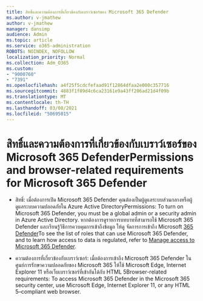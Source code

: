```yaml
---
title: สิทธิ์และความต้องการที่เกี่ยวข้องกับเบราว์เซอร์ของ Microsoft 365 Defender
ms.author: v-jmathew
author: v-jmathew
manager: dansimp
audience: Admin
ms.topic: article
ms.service: o365-administration
ROBOTS: NOINDEX, NOFOLLOW
localization_priority: Normal
ms.collection: Adm_O365
ms.custom:
- "9000760"
- "7391"
ms.openlocfilehash: a4f25f5cdcfefaad91f12864dfaa2e000c357716
ms.sourcegitcommit: 4883f1f89d4c6ca23161e9a43ff206ad21d4f09b
ms.translationtype: MT
ms.contentlocale: th-TH
ms.lasthandoff: 03/08/2021
ms.locfileid: "50695015"
---
```

# <a name="permissions-and-browser-related-requirements-for-microsoft-365-defender"></a><span data-ttu-id="c345b-102">สิทธิ์และความต้องการที่เกี่ยวข้องกับเบราว์เซอร์ของ Microsoft 365 Defender</span><span class="sxs-lookup"><span data-stu-id="c345b-102">Permissions and browser-related requirements for Microsoft 365 Defender</span></span>

- <span data-ttu-id="c345b-103">สิทธิ์: เมื่อต้องการเปิด Microsoft 365 Defender คุณต้องเป็นผู้ดูแลระบบส่วนกลางหรือผู้ดูแลระบบความปลอดภัยใน Azure Active Directory</span><span class="sxs-lookup"><span data-stu-id="c345b-103">Permissions: To turn on Microsoft 365 Defender, you must be a global admin or a security admin in Azure Active Directory.</span></span> <span data-ttu-id="c345b-104">หากต้องการดูรายการบทบาทที่สามารถใช้ Microsoft 365 Defender และเรียนรู้วิธีการควบคุมการเข้าถึงข้อมูล ให้ดู จัดการการเข้าถึง Microsoft [365 Defender](https://go.microsoft.com/fwlink/?linkid=2143626)</span><span class="sxs-lookup"><span data-stu-id="c345b-104">To see the list of roles that can use Microsoft 365 Defender, and to learn how access to data is regulated, refer to [Manage access to Microsoft 365 Defender](https://go.microsoft.com/fwlink/?linkid=2143626).</span></span>

- <span data-ttu-id="c345b-105">ความต้องการที่เกี่ยวข้องกับเบราว์เซอร์: เมื่อต้องการเข้าถึง Microsoft 365 Defender ในศูนย์การรักษาความปลอดภัยของ Microsoft 365 ให้ใช้ Microsoft Edge, Internet Explorer 11 หรือเว็บเบราว์เซอร์ที่เข้ากันได้กับ HTML 5</span><span class="sxs-lookup"><span data-stu-id="c345b-105">Browser-related requirements: To access Microsoft 365 Defender in the Microsoft 365 security center, use Microsoft Edge, Internet Explorer 11, or any HTML 5–compliant web browser.</span></span>
